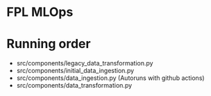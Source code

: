 # FPL MLOps

# Running order
* src/components/legacy_data_transformation.py
* src/components/initial_data_ingestion.py
* src/components/data_ingestion.py (Autoruns with github actions)
* src/components/data_transformation.py